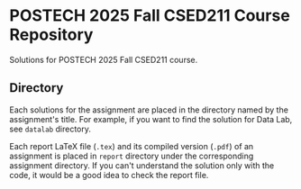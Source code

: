 # POSTECH 2025 Fall CSED211 Course Repository

Solutions for POSTECH 2025 Fall CSED211 course.

## Directory

Each solutions for the assignment are placed in the directory named by the 
assignment's title. For example, if you want to find the solution for Data Lab,
see `datalab` directory. 

Each report LaTeX file (`.tex`) and its compiled version (`.pdf`) of an 
assignment is placed in `report` directory under the corresponding assignment 
directory. If you can't understand the solution only with the code, it would be
a good idea to check the report file.